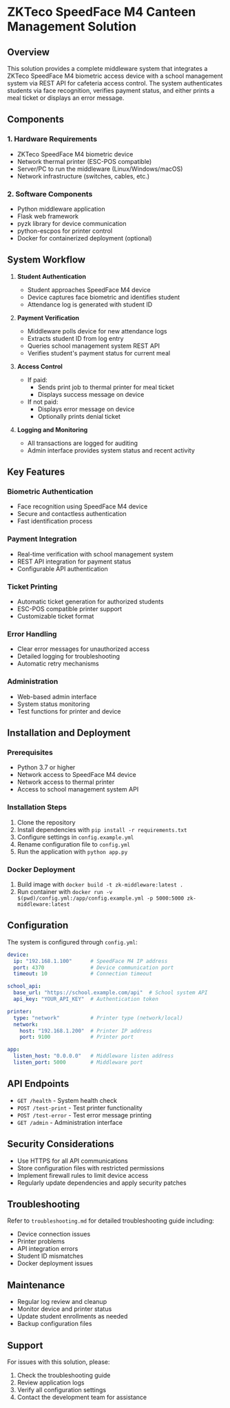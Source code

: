 # ZKTeco SpeedFace M4 Canteen Management Solution

## Overview

This solution provides a complete middleware system that integrates a ZKTeco SpeedFace M4 biometric access device with a school management system via REST API for cafeteria access control. The system authenticates students via face recognition, verifies payment status, and either prints a meal ticket or displays an error message.

## Components

### 1. Hardware Requirements
- ZKTeco SpeedFace M4 biometric device
- Network thermal printer (ESC-POS compatible)
- Server/PC to run the middleware (Linux/Windows/macOS)
- Network infrastructure (switches, cables, etc.)

### 2. Software Components
- Python middleware application
- Flask web framework
- pyzk library for device communication
- python-escpos for printer control
- Docker for containerized deployment (optional)

## System Workflow

1. **Student Authentication**
   - Student approaches SpeedFace M4 device
   - Device captures face biometric and identifies student
   - Attendance log is generated with student ID

2. **Payment Verification**
   - Middleware polls device for new attendance logs
   - Extracts student ID from log entry
   - Queries school management system REST API
   - Verifies student's payment status for current meal

3. **Access Control**
   - If paid: 
     - Sends print job to thermal printer for meal ticket
     - Displays success message on device
   - If not paid:
     - Displays error message on device
     - Optionally prints denial ticket

4. **Logging and Monitoring**
   - All transactions are logged for auditing
   - Admin interface provides system status and recent activity

## Key Features

### Biometric Authentication
- Face recognition using SpeedFace M4 device
- Secure and contactless authentication
- Fast identification process

### Payment Integration
- Real-time verification with school management system
- REST API integration for payment status
- Configurable API authentication

### Ticket Printing
- Automatic ticket generation for authorized students
- ESC-POS compatible printer support
- Customizable ticket format

### Error Handling
- Clear error messages for unauthorized access
- Detailed logging for troubleshooting
- Automatic retry mechanisms

### Administration
- Web-based admin interface
- System status monitoring
- Test functions for printer and device

## Installation and Deployment

### Prerequisites
- Python 3.7 or higher
- Network access to SpeedFace M4 device
- Network access to thermal printer
- Access to school management system API

### Installation Steps
1. Clone the repository
2. Install dependencies with `pip install -r requirements.txt`
3. Configure settings in `config.example.yml`
4. Rename configuration file to `config.yml`
5. Run the application with `python app.py`

### Docker Deployment
1. Build image with `docker build -t zk-middleware:latest .`
2. Run container with `docker run -v $(pwd)/config.yml:/app/config.example.yml -p 5000:5000 zk-middleware:latest`

## Configuration

The system is configured through `config.yml`:

```yaml
device:
  ip: "192.168.1.100"      # SpeedFace M4 IP address
  port: 4370               # Device communication port
  timeout: 10              # Connection timeout

school_api:
  base_url: "https://school.example.com/api"  # School system API
  api_key: "YOUR_API_KEY"  # Authentication token

printer:
  type: "network"          # Printer type (network/local)
  network:
    host: "192.168.1.200"  # Printer IP address
    port: 9100             # Printer port

app:
  listen_host: "0.0.0.0"   # Middleware listen address
  listen_port: 5000        # Middleware port
```

## API Endpoints

- `GET /health` - System health check
- `POST /test-print` - Test printer functionality
- `POST /test-error` - Test error message printing
- `GET /admin` - Administration interface

## Security Considerations

- Use HTTPS for all API communications
- Store configuration files with restricted permissions
- Implement firewall rules to limit device access
- Regularly update dependencies and apply security patches

## Troubleshooting

Refer to `troubleshooting.md` for detailed troubleshooting guide including:
- Device connection issues
- Printer problems
- API integration errors
- Student ID mismatches
- Docker deployment issues

## Maintenance

- Regular log review and cleanup
- Monitor device and printer status
- Update student enrollments as needed
- Backup configuration files

## Support

For issues with this solution, please:
1. Check the troubleshooting guide
2. Review application logs
3. Verify all configuration settings
4. Contact the development team for assistance
